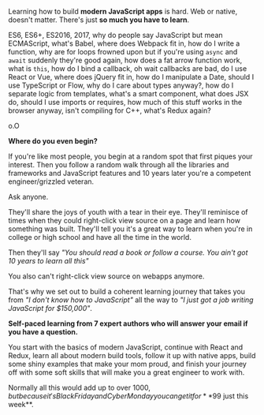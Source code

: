 Learning how to build **modern JavaScript apps** is hard. Web or native, doesn't matter. There's just **so much you have to learn**.

ES6, ES6+, ES2016, 2017, why do people say JavaScript but mean ECMAScript, what's Babel, where does Webpack fit in, how do I write a function, why are for loops frowned upon but if you're using `async` and `await` suddenly they're good again, how does a fat arrow function work, what is `this`, how do I bind a callback, oh wait callbacks are bad, do I use React or Vue, where does jQuery fit in, how do I manipulate a Date, should I use TypeScript or Flow, why do I care about types anyway?, how do I separate logic from templates, what's a smart component, what does JSX do, should I use imports or requires, how much of this stuff works in the browser anyway, isn't compiling for C++, what's Redux again?

o.O

**Where do you even begin?**

If you're like most people, you begin at a random spot that first piques your interest. Then you follow a random walk through all the libraries and frameworks and JavaScript features and 10 years later you're a competent engineer/grizzled veteran.

Ask anyone.

They'll share the joys of youth with a tear in their eye. They'll reminisce of times when they could right-click view source on a page and learn how something was built. They'll tell you it's a great way to learn when you're in college or high school and have all the time in the world.

Then they'll say *"You should read a book or follow a course. You ain't got 10 years to learn all this"*

You also can't right-click view source on webapps anymore.

That's why we set out to build a coherent learning journey that takes you from *"I don't know how to JavaScript"* all the way to *"I just got a job writing JavaScript for $150,000"*.

**Self-paced learning from 7 expert authors who will answer your email if you have a question.**

You start with the basics of modern JavaScript, continue with React and Redux, learn all about modern build tools, follow it up with native apps, build some shiny examples that make your mom proud, and finish your journey off with some soft skills that will make you a great engineer to work with.

Normally all this would add up to over $1000, but because it's Black Friday and Cyber Monday you can get it for **$99 just this week**.
